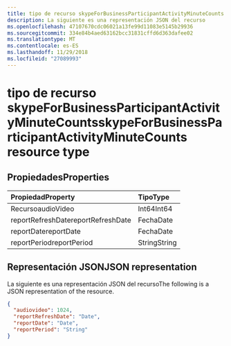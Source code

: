 ```yaml
---
title: tipo de recurso skypeForBusinessParticipantActivityMinuteCounts
description: La siguiente es una representación JSON del recurso
ms.openlocfilehash: 47107670cdc06021a13fe99d11083e5145b29936
ms.sourcegitcommit: 334e84b4aed63162bcc31831cffd6d363dafee02
ms.translationtype: MT
ms.contentlocale: es-ES
ms.lasthandoff: 11/29/2018
ms.locfileid: "27089993"
---
```

# <a name="skypeforbusinessparticipantactivityminutecounts-resource-type"></a><span data-ttu-id="45f86-103">tipo de recurso skypeForBusinessParticipantActivityMinuteCounts</span><span class="sxs-lookup"><span data-stu-id="45f86-103">skypeForBusinessParticipantActivityMinuteCounts resource type</span></span>

## <a name="properties"></a><span data-ttu-id="45f86-104">Propiedades</span><span class="sxs-lookup"><span data-stu-id="45f86-104">Properties</span></span>

| <span data-ttu-id="45f86-105">Propiedad</span><span class="sxs-lookup"><span data-stu-id="45f86-105">Property</span></span>          | <span data-ttu-id="45f86-106">Tipo</span><span class="sxs-lookup"><span data-stu-id="45f86-106">Type</span></span>   |
| :---------------- | :----- |
| <span data-ttu-id="45f86-107">Recurso</span><span class="sxs-lookup"><span data-stu-id="45f86-107">audioVideo</span></span>        | <span data-ttu-id="45f86-108">Int64</span><span class="sxs-lookup"><span data-stu-id="45f86-108">Int64</span></span>  |
| <span data-ttu-id="45f86-109">reportRefreshDate</span><span class="sxs-lookup"><span data-stu-id="45f86-109">reportRefreshDate</span></span> | <span data-ttu-id="45f86-110">Fecha</span><span class="sxs-lookup"><span data-stu-id="45f86-110">Date</span></span>   |
| <span data-ttu-id="45f86-111">reportDate</span><span class="sxs-lookup"><span data-stu-id="45f86-111">reportDate</span></span>        | <span data-ttu-id="45f86-112">Fecha</span><span class="sxs-lookup"><span data-stu-id="45f86-112">Date</span></span>   |
| <span data-ttu-id="45f86-113">reportPeriod</span><span class="sxs-lookup"><span data-stu-id="45f86-113">reportPeriod</span></span>      | <span data-ttu-id="45f86-114">String</span><span class="sxs-lookup"><span data-stu-id="45f86-114">String</span></span> |

## <a name="json-representation"></a><span data-ttu-id="45f86-115">Representación JSON</span><span class="sxs-lookup"><span data-stu-id="45f86-115">JSON representation</span></span>

<span data-ttu-id="45f86-116">La siguiente es una representación JSON del recurso</span><span class="sxs-lookup"><span data-stu-id="45f86-116">The following is a JSON representation of the resource.</span></span>

<!-- {
  "blockType": "resource",
  "@odata.type": "microsoft.graph.skypeForBusinessParticipantActivityMinuteCounts"
} -->

```json
{
  "audiovideo": 1024, 
  "reportRefreshDate": "Date", 
  "reportDate": "Date", 
  "reportPeriod": "String"
}
```
